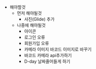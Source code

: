 - 해야할것
  - 먼저 해야될것
    - 사진(Glide) 추가
  - 나중에 해야될것
    - 아이콘
    - 로그인 오류
    - 회원가입 오류
    - 카메라 이미지 바코드 이미지로 바꾸기
    - 바코드 카메라 api추가하기
    - D-day 날짜줄어들게 하기
